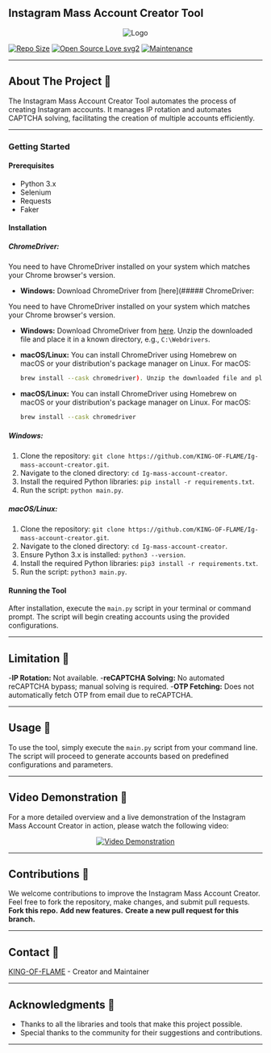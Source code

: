 ## Instagram Mass Account Creator Tool

<p align="center">
  <img src="path/to/logo/image" alt="Logo">
</p>

[![Repo Size](https://img.shields.io/github/repo-size/KING-OF-FLAME/Ig-mass-account-creator?style=flat-square&color=orange)](https://github.com/KING-OF-FLAME/Ig-mass-account-creator)
[![Open Source Love svg2](https://badges.frapsoft.com/os/v2/open-source.svg?v=103)](https://github.com/KING-OF-FLAME/Ig-mass-account-creator)
[![Maintenance](https://img.shields.io/badge/Maintained%3F-yes-green.svg)](https://github.com/KING-OF-FLAME/Ig-mass-account-creator/graphs/commit-activity)

-------------------------------------------------

## About The Project 📍

The Instagram Mass Account Creator Tool automates the process of creating Instagram accounts. It manages IP rotation and automates CAPTCHA solving, facilitating the creation of multiple accounts efficiently.

-------------------------------------------------

### Getting Started

#### Prerequisites

- Python 3.x
- Selenium
- Requests
- Faker

#### Installation

##### ChromeDriver:

You need to have ChromeDriver installed on your system which matches your Chrome browser's version.

- **Windows:**
  Download ChromeDriver from [here](##### ChromeDriver:

You need to have ChromeDriver installed on your system which matches your Chrome browser's version.

- **Windows:**
  Download ChromeDriver from [here](https://sites.google.com/a/chromium.org/chromedriver/). Unzip the downloaded file and place it in a known directory, e.g., `C:\Webdrivers`.

- **macOS/Linux:**
  You can install ChromeDriver using Homebrew on macOS or your distribution's package manager on Linux. For macOS:
  ```bash
  brew install --cask chromedriver). Unzip the downloaded file and place it in a known directory, e.g., `C:\Webdrivers`.

- **macOS/Linux:**
  You can install ChromeDriver using Homebrew on macOS or your distribution's package manager on Linux. For macOS:
  ```bash
  brew install --cask chromedriver

##### Windows:

1. Clone the repository: `git clone https://github.com/KING-OF-FLAME/Ig-mass-account-creator.git`.
2. Navigate to the cloned directory: `cd Ig-mass-account-creator`.
3. Install the required Python libraries: `pip install -r requirements.txt`.
4. Run the script: `python main.py`.

##### macOS/Linux:

1. Clone the repository: `git clone https://github.com/KING-OF-FLAME/Ig-mass-account-creator.git`.
2. Navigate to the cloned directory: `cd Ig-mass-account-creator`.
3. Ensure Python 3.x is installed: `python3 --version`.
4. Install the required Python libraries: `pip3 install -r requirements.txt`.
5. Run the script: `python3 main.py`.

#### Running the Tool

After installation, execute the `main.py` script in your terminal or command prompt. The script will begin creating accounts using the provided configurations.

-------------------------------------------------

## Limitation 📍

-**IP Rotation:** Not available.
-**reCAPTCHA Solving:** No automated reCAPTCHA bypass; manual solving is required.
-**OTP Fetching:** Does not automatically fetch OTP from email due to reCAPTCHA.

-------------------------------------------------

## Usage 📍

To use the tool, simply execute the `main.py` script from your command line. The script will proceed to generate accounts based on predefined configurations and parameters.

-------------------------------------------------

## Video Demonstration 📍

For a more detailed overview and a live demonstration of the Instagram Mass Account Creator in action, please watch the following video:

<p align="center">
  <a href="URL_TO_VIDEO">
    <img src="path/to/thumbnail" alt="Video Demonstration">
  </a>
</p>

-------------------------------------------------

## Contributions 📍

We welcome contributions to improve the Instagram Mass Account Creator. Feel free to fork the repository, make changes, and submit pull requests.
**Fork this repo.**
**Add new features.**
**Create a new pull request for this branch.**

-------------------------------------------------

## Contact 📍

[KING-OF-FLAME](https://github.com/KING-OF-FLAME) - Creator and Maintainer

-------------------------------------------------

## Acknowledgments 📍

- Thanks to all the libraries and tools that make this project possible.
- Special thanks to the community for their suggestions and contributions.

-------------------------------------------------
